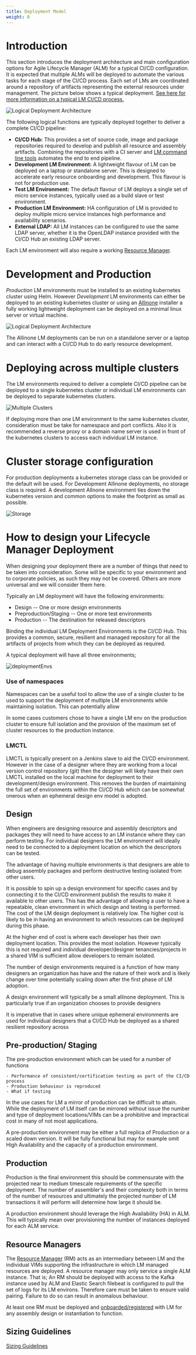 ```yaml
---
title: Deployment Model
weight: 0
---
```


# Introduction

This section introduces the deployment architecture and main configuration options for Agile Lifecycle Manager (ALM) for a typical CI/CD configuration. It is expected that multiple ALMs will be deployed to automate the various tasks for each stage of the CI/CD process. Each set of LMs are coordinated around a repository of artifacts representing the external resources under management. The picture below shows a typical deployment. [See here for more information on a typical LM CI/CD process.](/user-guides/cicd/introduction)

![Logical Deployment Architecture](/images/reference/deployment-model/deployment-overview.png "ALM Logical Deployment Architecture")

The following logical functions are typically deployed together to deliver a complete CI/CD pipeline:

- **CI/CD Hub:** This provides a set of source code, image and package repositories required to develop and publish all resource and assembly artifacts. Combining the repositories with a CI server and [LM command line tools](/reference/lmctl) automates the end to end pipeline.
- **Development LM Environment:** A lightweight flavour of LM can be deployed on a laptop or standalone server. This is designed to accelerate early resource onboarding and development. This flavour is not for production use.
- **Test LM Environment:** The default flavour of LM deploys a single set of micro service instances, typically used as a build slave or test environment.
- **Production LM Environment:** HA configuration of LM is provided to deploy multiple micro service instances high performance and availability scenarios.
- **External LDAP:** All LM instances can be configured to use the same LDAP server, whether it is the OpenLDAP instance provided with the CI/CD Hub an existing LDAP server.

Each LM environment will also require a working [Resource Manager](/reference/resource-manager/interface-architecture).

# Development and Production

_Production_ LM environments must be installed to an existing kubernetes cluster using Helm. However _Development_ LM environments can either be deployed to an existing kubernetes cluster or using an [Allinone](https://github.com/accanto-systems/lm-allinone) installer a fully working lightweight deployment can be deployed on a minimal linux server or virtual machine.

![Logical Deployment Architecture](/images/reference/deployment-model/dev-or-prod.png "Development and Production deployments")

The Allinone LM deployments can be run on a standalone server or a laptop and can interact with a CI/CD Hub to do early resource development.

# Deploying across multiple clusters

The LM environments required to deliver a complete CI/CD pipeline can be deployed to a single kubernetes cluster or individual LM environments can be deployed to separate kubernetes clusters.

![Multiple Clusters](/images/reference/deployment-model/clusters.png "Multiple Clusters")

If deploying more than one LM environment to the same kubernetes cluster, consideration must be take for namespace and port conflicts. Also it is recommended a reverse proxy or a domain name server is used in front of the kubernetes clusters to access each individual LM instance.

# Cluster storage configuration

For production deployments a kubernetes storage class can be provided or the default will be used. For Development Allinone deployments, no storage class is required. A development Allnone environment ties down the kubernetes version and common options to make the footprint as small as possible.

![Storage](/images/reference/deployment-model/storage.png "ALM Storage configuration")

# How to design your Lifecycle Manager Deployment

When designing your deployment there are a number of things that need to be taken into consideration. Some will be specific to your environment and to corporate policies, as such they may not be covered. Others are more universal and we will consider them here.

Typically an LM deployment will have the following environments:

- Design -- One or more design environments
- Preproduction/Staging -- One or more test environments
- Production -- The destination for released descriptors

Binding the individual LM Deployment Environments is the CI/CD Hub. This provides a common, secure, resilient and managed repository for all the artifacts of projects from which they can be deployed as required.

A typical deployment will have all three environments;

![deploymentEnvs](/images/reference/deployment-model/deploymentEnvs.png "ALM deploymentEnvs")

### Use of namespaces

Namespaces can be a useful tool to allow the use of a single cluster to be used to support the deployment of multiple LM environments while maintaining isolation.
This can potentially allow

In some cases customers chose to have a single LM env on the production cluster to ensure full isolation and the provision of the maximum set of cluster resources to the production instance.

### LMCTL

LMCTL is typically present on a Jenkins slave to aid the CI/CD environment. However in the case of a designer where they are working from a local version control repository (git) then the designer will likely have their own LMCTL installed on the local machine for deployment to their development/design environment. This removes the burden of maintaining the full set of environments within the CI/CD Hub which can be somewhat onerous when an ephemeral design env model is adopted.

## Design

When engineers are designing resource and assembly descriptors and packages they will need to have access to an LM instance where they can perform testing. For individual designers the LM environment will ideally need to be connected to a deployment location on which the descriptors can be tested.

The advantage of having multiple environments is that designers are able to debug assembly packages and perform destructive testing isolated from other users.

It is possible to spin up a design environment for specific cases and by connecting it to the CI/CD environment publish the results to make it available to other users. This has the advantage of allowing a user to have a repeatable, clean environment in which design and testing is performed. The cost of the LM design deployment is relatively low. The higher cost is likely to be in having an environment to which resources can be deployed during this phase.

At the higher end of cost is where each developer has their own deployment location. This provides the most isolation. However typically this is not required and individual developer/designer tenancies/projects in a shared VIM is sufficient allow developers to remain isolated.

The number of design environments required is a function of how many designers an organization has have and the nature of their work and is likely change over time potentially scaling down after the first phase of LM adoption.

A design environment will typically be a small allinone deployment. This is particularly true if an organization chooses to provide designers

It is imperative that in cases where unique ephemeral environments are used for individual designers that a CI/CD Hub be deployed as a shared resilient repository across

## Pre-production/ Staging

The pre-production environment which can be used for a number of functions

    - Performance of consistent/certification testing as part of the CI/CD process
    - Production behaviour is reproduced
    - What if testing

In the use cases for LM a mirror of production can be difficult to attain. While the deployment of LM itself can be mirrored without issue the number and type of deployment locations/VIMs can be a prohibitive and impractical cost in many of not most applications.

A pre-production environment may be either a full replica of Production or a scaled down version. It will be fully functional but may for example omit High Availability and the capacity of a production environment.

## Production

Production is the final environment this should be commensurate with the projected near to medium timescale requirements of the specific deployment. The number of assembler's and their complexity both in terms of the number of resources and ultimately the projected number of LM transactions it will perform will determine how large it should be.

A production environment should leverage the High Availability (HA) in ALM. This will typically mean over provisioning the number of instances deployed for each ALM service.

## Resource Managers

The [Resource Manager](/installation/resource-manager/rm-overview/) (RM) acts as an intermediary between LM and the individual VIMs supporting the infrastructure in which LM managed resources are deployed. A resource manager may only service a single ALM instance. That is; An RM should be deployed with access to the Kafka instance used by ALM and Elastic Search filebeat is configured to pull the set of logs for its LM environs. Therefore care must be taken to ensure valid pairing. Failure to do so can result in anomalous behaviour.

At least one RM must be deployed and [onboarded/registered](/reference/resource-manager/attach-to-lm) with LM for any assembly design or instantiation to function.

## Sizing Guidelines

[Sizing Guidelines](/reference/sizing-guidelines)
